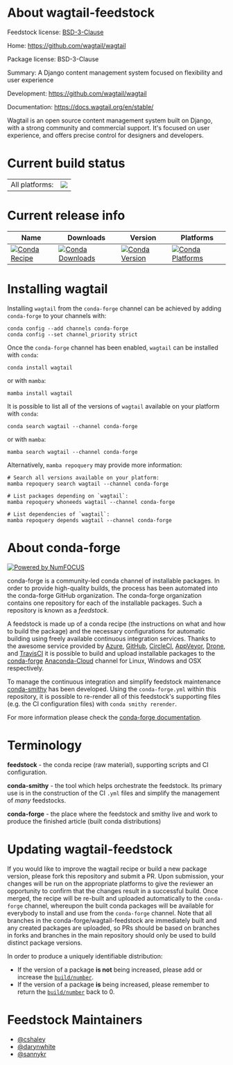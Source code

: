 About wagtail-feedstock
=======================

Feedstock license: [BSD-3-Clause](https://github.com/conda-forge/wagtail-feedstock/blob/main/LICENSE.txt)

Home: https://github.com/wagtail/wagtail

Package license: BSD-3-Clause

Summary: A Django content management system focused on flexibility and user experience 

Development: https://github.com/wagtail/wagtail

Documentation: https://docs.wagtail.org/en/stable/

Wagtail is an open source content management system built on Django, with a strong community and commercial support.
It's focused on user experience, and offers precise control for designers and developers.


Current build status
====================


<table><tr><td>All platforms:</td>
    <td>
      <a href="https://dev.azure.com/conda-forge/feedstock-builds/_build/latest?definitionId=5231&branchName=main">
        <img src="https://dev.azure.com/conda-forge/feedstock-builds/_apis/build/status/wagtail-feedstock?branchName=main">
      </a>
    </td>
  </tr>
</table>

Current release info
====================

| Name | Downloads | Version | Platforms |
| --- | --- | --- | --- |
| [![Conda Recipe](https://img.shields.io/badge/recipe-wagtail-green.svg)](https://anaconda.org/conda-forge/wagtail) | [![Conda Downloads](https://img.shields.io/conda/dn/conda-forge/wagtail.svg)](https://anaconda.org/conda-forge/wagtail) | [![Conda Version](https://img.shields.io/conda/vn/conda-forge/wagtail.svg)](https://anaconda.org/conda-forge/wagtail) | [![Conda Platforms](https://img.shields.io/conda/pn/conda-forge/wagtail.svg)](https://anaconda.org/conda-forge/wagtail) |

Installing wagtail
==================

Installing `wagtail` from the `conda-forge` channel can be achieved by adding `conda-forge` to your channels with:

```
conda config --add channels conda-forge
conda config --set channel_priority strict
```

Once the `conda-forge` channel has been enabled, `wagtail` can be installed with `conda`:

```
conda install wagtail
```

or with `mamba`:

```
mamba install wagtail
```

It is possible to list all of the versions of `wagtail` available on your platform with `conda`:

```
conda search wagtail --channel conda-forge
```

or with `mamba`:

```
mamba search wagtail --channel conda-forge
```

Alternatively, `mamba repoquery` may provide more information:

```
# Search all versions available on your platform:
mamba repoquery search wagtail --channel conda-forge

# List packages depending on `wagtail`:
mamba repoquery whoneeds wagtail --channel conda-forge

# List dependencies of `wagtail`:
mamba repoquery depends wagtail --channel conda-forge
```


About conda-forge
=================

[![Powered by
NumFOCUS](https://img.shields.io/badge/powered%20by-NumFOCUS-orange.svg?style=flat&colorA=E1523D&colorB=007D8A)](https://numfocus.org)

conda-forge is a community-led conda channel of installable packages.
In order to provide high-quality builds, the process has been automated into the
conda-forge GitHub organization. The conda-forge organization contains one repository
for each of the installable packages. Such a repository is known as a *feedstock*.

A feedstock is made up of a conda recipe (the instructions on what and how to build
the package) and the necessary configurations for automatic building using freely
available continuous integration services. Thanks to the awesome service provided by
[Azure](https://azure.microsoft.com/en-us/services/devops/), [GitHub](https://github.com/),
[CircleCI](https://circleci.com/), [AppVeyor](https://www.appveyor.com/),
[Drone](https://cloud.drone.io/welcome), and [TravisCI](https://travis-ci.com/)
it is possible to build and upload installable packages to the
[conda-forge](https://anaconda.org/conda-forge) [Anaconda-Cloud](https://anaconda.org/)
channel for Linux, Windows and OSX respectively.

To manage the continuous integration and simplify feedstock maintenance
[conda-smithy](https://github.com/conda-forge/conda-smithy) has been developed.
Using the ``conda-forge.yml`` within this repository, it is possible to re-render all of
this feedstock's supporting files (e.g. the CI configuration files) with ``conda smithy rerender``.

For more information please check the [conda-forge documentation](https://conda-forge.org/docs/).

Terminology
===========

**feedstock** - the conda recipe (raw material), supporting scripts and CI configuration.

**conda-smithy** - the tool which helps orchestrate the feedstock.
                   Its primary use is in the construction of the CI ``.yml`` files
                   and simplify the management of *many* feedstocks.

**conda-forge** - the place where the feedstock and smithy live and work to
                  produce the finished article (built conda distributions)


Updating wagtail-feedstock
==========================

If you would like to improve the wagtail recipe or build a new
package version, please fork this repository and submit a PR. Upon submission,
your changes will be run on the appropriate platforms to give the reviewer an
opportunity to confirm that the changes result in a successful build. Once
merged, the recipe will be re-built and uploaded automatically to the
`conda-forge` channel, whereupon the built conda packages will be available for
everybody to install and use from the `conda-forge` channel.
Note that all branches in the conda-forge/wagtail-feedstock are
immediately built and any created packages are uploaded, so PRs should be based
on branches in forks and branches in the main repository should only be used to
build distinct package versions.

In order to produce a uniquely identifiable distribution:
 * If the version of a package **is not** being increased, please add or increase
   the [``build/number``](https://docs.conda.io/projects/conda-build/en/latest/resources/define-metadata.html#build-number-and-string).
 * If the version of a package **is** being increased, please remember to return
   the [``build/number``](https://docs.conda.io/projects/conda-build/en/latest/resources/define-metadata.html#build-number-and-string)
   back to 0.

Feedstock Maintainers
=====================

* [@cshaley](https://github.com/cshaley/)
* [@darynwhite](https://github.com/darynwhite/)
* [@sannykr](https://github.com/sannykr/)

